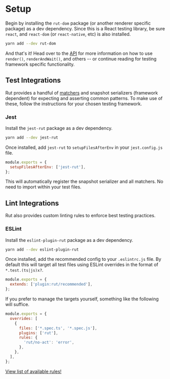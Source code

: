 # Setup

Begin by installing the `rut-dom` package (or another renderer specific package) as a dev
dependency. Since this is a React testing library, be sure `react`, and `react-dom` (or
`react-native`, etc) is also installed.

```bash
yarn add --dev rut-dom
```

And that's it! Head over to the [API](./api.md) for more information on how to use `render()`,
`renderAndWait()`, and others -- or continue reading for testing framework specific functionality.

## Test Integrations

Rut provides a handful of [matchers](./matchers.md) and snapshot serializers (framework dependent)
for expecting and asserting common patterns. To make use of these, follow the instructions for your
chosen testing framework.

### Jest

Install the `jest-rut` package as a dev dependency.

```bash
yarn add --dev jest-rut
```

Once installed, add `jest-rut` to `setupFilesAfterEnv` in your `jest.config.js` file.

```js
module.exports = {
  setupFilesAfterEnv: ['jest-rut'],
};
```

This will automatically register the snapshot serializer and all matchers. No need to import within
your test files.

## Lint Integrations

Rut also provides custom linting rules to enforce best testing practices.

### ESLint

Install the `eslint-plugin-rut` package as a dev dependency.

```bash
yarn add --dev eslint-plugin-rut
```

Once installed, add the recommended config to your `.eslintrc.js` file. By default this will target
all test files using ESLint overrides in the format of `*.test.(ts|js)x?`.

```js
module.exports = {
  extends: ['plugin:rut/recommended'],
};
```

If you prefer to manage the targets yourself, something like the following will suffice.

```js
module.exports = {
  overrides: [
    {
      files: ['*.spec.ts', '*.spec.js'],
      plugins: ['rut'],
      rules: {
        'rut/no-act': 'error',
      },
    },
  ],
};
```

[View list of available rules!](./setup/rules.md)
